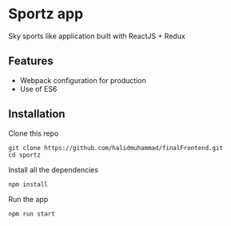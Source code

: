 Sportz app
==============================

Sky sports like application built with ReactJS + Redux

## Features

- Webpack configuration for production
- Use of ES6

## Installation

Clone this repo
```
git clone https://github.com/halidmuhammad/finalFrontend.git
cd sportz
```

Install all the dependencies
```
npm install
```

Run the app
```
npm run start
```

